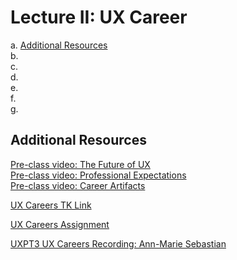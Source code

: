 # Lecture II: UX Career

a. [Additional Resources](#Additional-Resources)  <br>
b. [](#)  <br>
c. [](#)  <br>
d. [](#)  <br>
e. [](#)  <br>
f. [](#)  <br>
g. [](#)  <br>


## Additional Resources

[Pre-class video: The Future of UX](https://youtu.be/xq5pEHdUi1c)  
[Pre-class video: Professional Expectations](https://youtu.be/yu7dRnr4dpM)  
[Pre-class video: Career Artifacts](https://youtu.be/1af3BJJ55Ts)  

[UX Careers TK Link](https://learn.lambdaschool.com/ux/module/recmnJMYBnepO7OpU/)  

[UX Careers Assignment](https://docs.google.com/document/d/16qWXUuDbi7MLnVhawd9DMOuoBEh9oaRbdZVTFqwSIjc/edit?usp=sharing)  

[UXPT3 UX Careers Recording: Ann-Marie Sebastian]()  

<br>
<br>



